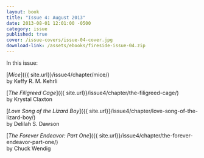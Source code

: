 ```yaml
---
layout: book
title: "Issue 4: August 2013"
date: 2013-08-01 12:01:00 -0500
category: issue
published: true
cover: /issue-covers/issue-04-cover.jpg
download-link: /assets/ebooks/fireside-issue-04.zip
---
```


In this issue:

[_Mice_]({{ site.url}}/issue4/chapter/mice/)<br/>
by Keffy R. M. Kehrli

[_The Filigreed Cage_]({{ site.url}}/issue4/chapter/the-filigreed-cage/)<br/>
by Krystal Claxton

[_Love Song of the Lizard Boy_]({{ site.url}}/issue4/chapter/love-song-of-the-lizard-boy/)<br/>
by Delilah S. Dawson

[_The Forever Endeavor: Part One_]({{ site.url}}/issue4/chapter/the-forever-endeavor-part-one/)<br/>
by Chuck Wendig
